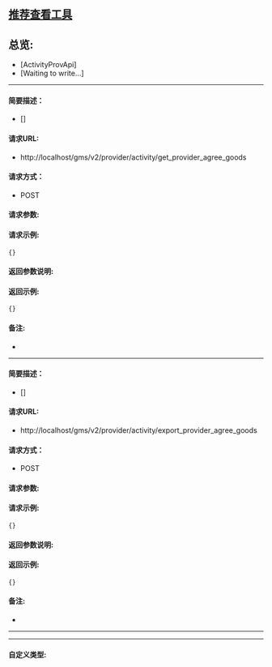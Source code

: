 

## [推荐查看工具](https://www.iminho.me/)

## 总览:
- [ActivityProvApi]
- [Waiting to write...]

--------------------

#### 简要描述：

- []

#### 请求URL:

- http://localhost/gms/v2/provider/activity/get_provider_agree_goods

#### 请求方式：

- POST

#### 请求参数:


#### 请求示例:
```
{}
```

#### 返回参数说明:


#### 返回示例:
	
```
{}
```

#### 备注:

- 

--------------------

#### 简要描述：

- []

#### 请求URL:

- http://localhost/gms/v2/provider/activity/export_provider_agree_goods

#### 请求方式：

- POST

#### 请求参数:


#### 请求示例:
```
{}
```

#### 返回参数说明:


#### 返回示例:
	
```
{}
```

#### 备注:

- 
	

--------------------
--------------------

#### 自定义类型:


